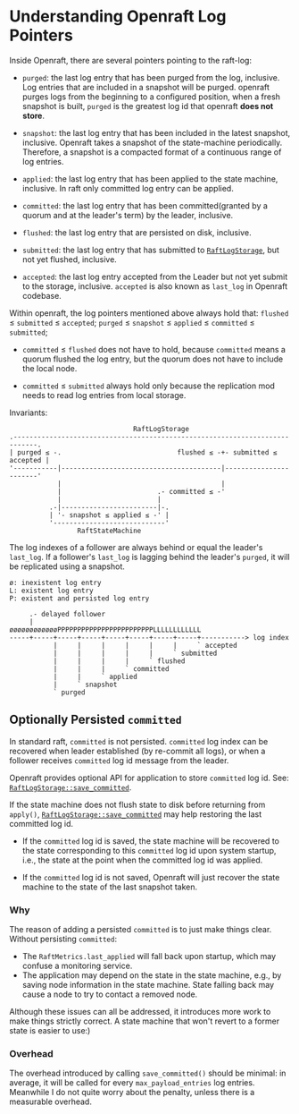 # Understanding Openraft Log Pointers

Inside Openraft, there are several pointers pointing to the raft-log:

- `purged`:    the last log entry that has been purged from the log, inclusive.
  Log entries that are included in a snapshot will be purged.
  openraft purges logs from the beginning to a configured position, when a fresh snapshot is built,
  `purged` is the greatest log id that openraft **does not store**.

- `snapshot`:  the last log entry that has been included in the latest snapshot, inclusive.
  Openraft takes a snapshot of the state-machine periodically.
  Therefore, a snapshot is a compacted format of a continuous range of log entries.

- `applied`:   the last log entry that has been applied to the state machine, inclusive.
  In raft only committed log entry can be applied.

- `committed`: the last log entry that has been committed(granted by a quorum and at the leader's term) by the leader, inclusive.

- `flushed`:  the last log entry that are persisted on disk, inclusive.

- `submitted`: the last log entry that has submitted to [`RaftLogStorage`], but not yet flushed, inclusive.

- `accepted`: the last log entry accepted from the Leader but not yet submit to the storage, inclusive.
    `accepted` is also known as `last_log` in Openraft codebase.

Within openraft, the log pointers mentioned above always hold that:
`flushed` ≤ `submitted` ≤ `accepted`;
`purged` ≤ `snapshot` ≤ `applied` ≤ `committed` ≤ `submitted`;

- `committed` ≤ `flushed` does not have to hold,
  because `committed` means a quorum flushed the log entry,
  but the quorum does not have to include the local node.

- `committed` ≤ `submitted` always hold
  only because the replication mod needs to read log entries from local storage.

Invariants:

```text
                               RaftLogStorage
.----------------------------------------------------------------------------.
| purged ≤ -.                             flushed ≤ -+- submitted ≤ accepted |
'-----------|----------------------------------------|-----------------------'
            |                                        |
            |                        .- committed ≤ -'
            |                        |
          .-|------------------------|-.
          | '- snapshot ≤ applied ≤ -' |
          '----------------------------'
                 RaftStateMachine
```

The log indexes of a follower are always behind or equal the leader's `last_log`.
If a follower's `last_log` is lagging behind the leader's `purged`, it will be replicated using a snapshot.

```text
ø: inexistent log entry
L: existent log entry
P: existent and persisted log entry

     .- delayed follower
     |
øøøøøøøøøøøøPPPPPPPPPPPPPPPPPPPPPPPPLLLLLLLLLLLL
-----+-----+-----+-----+-----+-----+-----+-----+-----------> log index
           |     |     |     |     |     |     ` accepted
           |     |     |     |     |     ` submitted
           |     |     |     |     ` flushed
           |     |     |     ` committed
           |     |     ` applied
           |     ` snapshot
           ` purged
```

## Optionally Persisted `committed`

In standard raft, `committed` is not persisted.
`committed` log index can be recovered when leader established (by re-commit all logs),
or when a follower receives `committed` log id message from the leader.

Openraft provides optional API for application to store `committed` log id.
See: [`RaftLogStorage::save_committed`].

If the state machine does not flush state to disk before returning from `apply()`,
[`RaftLogStorage::save_committed`] may help restoring the last committed log id.

- If the `committed` log id is saved, the state machine will be recovered to the state
  corresponding to this `committed` log id upon system startup, i.e., the state at the point
  when the committed log id was applied.

- If the `committed` log id is not saved, Openraft will just recover the state machine to
  the state of the last snapshot taken.

### Why

The reason of adding a persisted `committed` is to just make things clear.
Without persisting `committed`:

- The `RaftMetrics.last_applied` will fall back upon startup, which may confuse a monitoring service.
- The application may depend on the state in the state machine, e.g., by saving node information in the state machine. State falling back may cause a node to try to contact a removed node.

Although these issues can all be addressed, it introduces more work to make things strictly correct.
A state machine that won't revert to a former state is easier to use:)

### Overhead

The overhead introduced by calling `save_committed()` should be minimal: in average, it will be called for every `max_payload_entries` log entries. Meanwhile I do not quite worry about the penalty, unless there is a measurable overhead.

[`RaftLogStorage`]: `crate::storage::RaftLogStorage`
[`RaftLogStorage::save_committed`]: `crate::storage::RaftLogStorage::save_committed`
